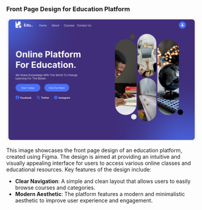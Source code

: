 ### Front Page Design for Education Platform

![My Image](./Simple-Education-Web-Design.png)

This image showcases the front page design of an education platform, created using Figma. The design is aimed at providing an intuitive and visually appealing interface for users to access various online classes and educational resources. Key features of the design include:

- **Clear Navigation**: A simple and clean layout that allows users to easily browse courses and categories.
- **Modern Aesthetic**: The platform features a modern and minimalistic aesthetic to improve user experience and engagement.

